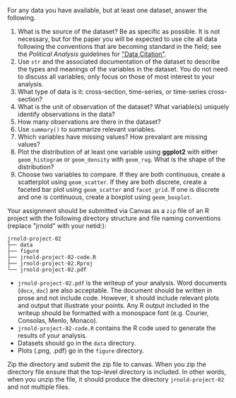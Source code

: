 <!--
.. title: Research Project Assignment 2
-->

For any data you have available, but at least one dataset, answer the following.

1. What is the source of the dataset? Be as specific as possible. It is not necessary, but for the paper you will be expected to use cite all data following the conventions that are becoming standard in the field; see the *Political Analysis* guidelines for ["Data Citation"](http://www.oxfordjournals.org/our_journals/polana/for_authors/general.html).
2. Use `str` and the associated documentation of the dataset to describe the types and meanings of the variables in the dataset. You do not need to discuss all variables; only focus on those of most interest to your analysis.
3. What type of data is it: cross-section, time-series, or time-series cross-section?
4. What is the unit of observation of the dataset? What variable(s) uniquely identify observations in the data?
5. How many observations are there in the dataset?
6. Use `summary()` to summarize relevant variables.
7. Which variables have missing values? How prevalant are missing values?
8. Plot the distribution of at least one variable using **ggplot2** with either `geom_histogram` or `geom_density` with `geom_rug`. What is the shape of the distribution?
9. Choose two variables to compare. If they are both continuous, create a scatterplot using `geom_scatter`. If they are both discrete, create a faceted bar plot using `geom_scatter` and `facet_grid`. If one is discrete and one is continuous, create a boxplot using `geom_boxplot`.

Your assignment should be submitted via Canvas as a `zip` file of an R project with the following directory structure and file naming conventions (replace "jrnold" with your netid:):
```
jrnold-project-02
├── data
├── figure
├── jrnold-project-02-code.R
├── jrnold-project-02.Rproj
└── jrnold-project-02.pdf
```

- `jrnold-project-02.pdf` is the writeup of your analysis. Word documents (`docx`, `doc`) are also acceptable. The document should be written in prose and not include code.  However, it should include relevant plots and output that illustrate your points.
Any R output included in the writeup should be formatted with a monospace font (e.g. Courier, Consolas, Menlo, Monaco).
- `jrnold-project-02-code.R` contains the R code used to generate the results of your analysis.
- Datasets should go in the `data` directory.
- Plots (.png, .pdf) go in the `figure` directory.

Zip the directory and submit the zip file to canvas.
When you zip the directory file ensure that the top-level directory is included.
In other words, when you unzip the file, it should produce the directory `jrnold-project-02` and not multiple files.
